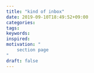 ```yaml
---
title: "kind of inbox"
date: 2019-09-10T18:49:52+09:00
categories:
tags:
keywords:
inspired:
motivation: "
    section page
"
draft: false
---
```


